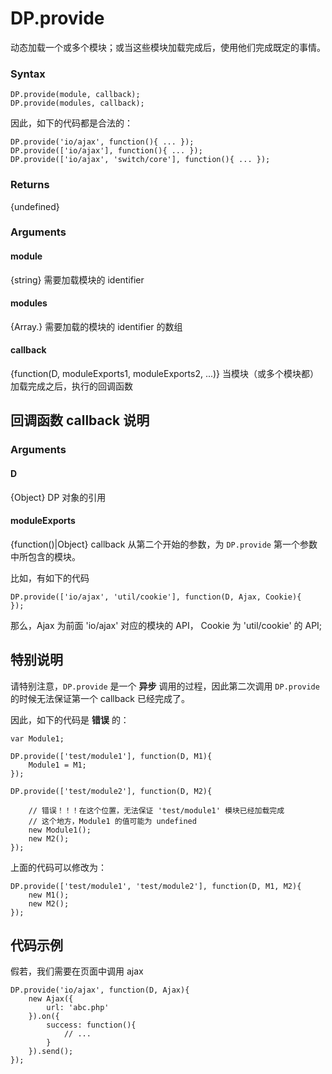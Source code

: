 DP.provide
====

动态加载一个或多个模块；或当这些模块加载完成后，使用他们完成既定的事情。

### Syntax

	DP.provide(module, callback);
	DP.provide(modules, callback);
	
因此，如下的代码都是合法的：

	DP.provide('io/ajax', function(){ ... });
	DP.provide(['io/ajax'], function(){ ... });
	DP.provide(['io/ajax', 'switch/core'], function(){ ... });
	
### Returns
{undefined}

### Arguments

#### module
{string} 需要加载模块的 identifier

#### modules
{Array.<string>} 需要加载的模块的 identifier 的数组

#### callback
{function(D, moduleExports1, moduleExports2, ...)} 当模块（或多个模块都）加载完成之后，执行的回调函数


回调函数 callback 说明
----

### Arguments

#### D
{Object} DP 对象的引用

#### moduleExports
{function()|Object} callback 从第二个开始的参数，为 `DP.provide` 第一个参数中所包含的模块。

比如，有如下的代码

	DP.provide(['io/ajax', 'util/cookie'], function(D, Ajax, Cookie){
	});
	
那么，Ajax 为前面 'io/ajax' 对应的模块的 API， Cookie 为 'util/cookie' 的 API;


特别说明
----

请特别注意，`DP.provide` 是一个 **异步** 调用的过程，因此第二次调用 `DP.provide` 的时候无法保证第一个 callback 已经完成了。

因此，如下的代码是 **错误** 的：

	var Module1;
	
	DP.provide(['test/module1'], function(D, M1){
		Module1 = M1;
	});
	
	DP.provide(['test/module2'], function(D, M2){
	
		// 错误！！！在这个位置，无法保证 'test/module1' 模块已经加载完成
		// 这个地方，Module1 的值可能为 undefined
		new Module1(); 
		new M2();
	});
	
上面的代码可以修改为：

	DP.provide(['test/module1', 'test/module2'], function(D, M1, M2){
		new M1();
		new M2();
	});



代码示例
----

假若，我们需要在页面中调用 ajax 

	DP.provide('io/ajax', function(D, Ajax){
		new Ajax({
			url: 'abc.php'
		}).on({
			success: function(){
				// ...
			}
		}).send();
	});
